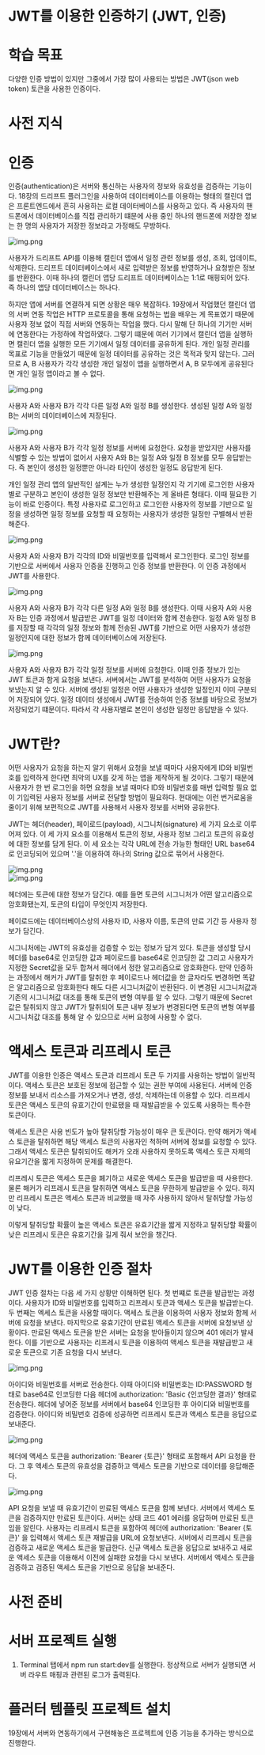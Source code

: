 # **JWT를 이용한 인증하기 (JWT, 인증)**  
# **학습 목표**  
다양한 인증 방법이 있지만 그중에서 가장 많이 사용되는 방법은 JWT(json web token) 토큰을 사용한 인증이다.  
  
# **사전 지식**  
# **인증**  
인증(authentication)은 서버와 통신하는 사용자의 정보와 유효성을 검증하는 기능이다. 18장의 드리프트 플러그인을 사용하여 
데이터베이스를 이용하는 형태의 캘린더 앱은 프론트엔드에서 흔히 사용하는 로컬 데이터베이스를 사용하고 있다. 즉 사용자의 
핸드폰에서 데이터베이스를 직접 관리하기 떄문에 사용 중인 하나의 핸드폰에 저장한 정보는 한 명의 사용자가 저장한 정보라고 
가정해도 무방하다.  
  
![img.png](image/img.png)  
  
사용자가 드리프트 API를 이용해 캘린더 앱에서 일정 관련 정보를 생성, 조회, 업데이트, 삭제한다. 드리프트 데이터베이스에서 새로 
입력받은 정보를 반영하거나 요청받은 정보를 반환한다. 이때 하나의 캘린더 앱당 드리프트 데이터베이스는 1:1로 매핑되어 있다. 
즉 하나의 앱당 데이터베이스는 하나다.  
  
하지만 앱에 서버를 연결하게 되면 상황은 매우 복잡하다. 19장에서 작업했던 캘린더 앱의 서버 연동 작업은 HTTP 프로토콜을 
통해 요청하는 법을 배우는 게 목표였기 때문에 사용자 정보 없이 직접 서버와 연동하는 작업을 했다. 다시 말해 단 하나의 기기만 
서버에 연동한다는 가정하에 작업하였다. 그렇기 떄문에 여러 기기에서 캘린더 앱을 실행하면 캘린더 앱을 실행한 모든 기기에서 
일정 데이터를 공유하게 된다. 개인 일정 관리를 목표로 기능을 만들었기 때문에 일정 데이터를 공유하는 것은 목적과 맞지 
않는다. 그러므로 A, B 사용자가 각각 생성한 개인 일정이 앱을 실행하면서 A, B 모두에게 공유된다면 개인 일정 앱이라고 볼 
수 없다.  
  
![img.png](image/img2.png)  
  
사용자 A와 사용자 B가 각각 다른 일정 A와 일정 B를 생성한다. 생성된 일정 A와 일정 B는 서버의 데이터베이스에 저장된다.  
  
![img.png](image/img3.png)  
  
사용자 A와 사용자 B가 각각 일정 정보를 서버에 요청한다. 요청을 받았지만 사용자를 식별할 수 있는 방법이 없어서 사용자 A와 
B는 일정 A와 일정 B 정보를 모두 응답받는다. 즉 본인이 생성한 일정뿐만 아니라 타인이 생성한 일정도 응답받게 된다.  
  
개인 일정 관리 앱의 일반적인 설계는 누가 생성한 일정인지 각 기기에 로그인한 사용자별로 구분하고 본인이 생성한 일정 정보만 
반환해주는 게 올바른 형태다. 이때 필요한 기능이 바로 인증이다. 특정 사용자로 로그인하고 로그인한 사용자의 정보를 기반으로 
일정을 생성하면 일정 정보를 요청할 때 요청하는 사용자가 생성한 일정만 구별해서 반환해준다.  
  
![img.png](image/img4.png)  
  
사용자 A와 사용자 B가 각각의 ID와 비밀번호를 입력해서 로그인한다. 로그인 정보를 기반으로 서버에서 사용자 인증을 진행하고 
인증 정보를 반환한다. 이 인증 과정에서 JWT를 사용한다.  
  
![img.png](image/img5.png)  
  
사용자 A와 사용자 B가 각각 다른 일정 A와 일정 B를 생성한다. 이때 사용자 A와 사용자 B는 인증 과정에서 발급받은 JWT를 
일정 데이터와 함께 전송한다. 일정 A와 일정 B를 저장할 때 각각의 일정 정보와 함께 전송된 JWT를 기반으로 어떤 사용자가 
생성한 일정인지에 대한 정보가 함께 데이터베이스에 저장된다.  
  
![img.png](image/img6.png)  
  
사용자 A와 사용자 B가 각각 일정 정보를 서버에 요청한다. 이때 인증 정보가 있는 JWT 토큰과 함게 요청을 보낸다. 서버에서는 
JWT를 분석하여 어떤 사용자가 요청을 보냈는지 알 수 있다. 서버에 생성된 일정은 어떤 사용자가 생성한 일정인지 이미 구분되어 
저장되어 있다. 일정 데이터 생성에서 JWT를 전송하여 인증 정보를 바탕으로 정보가 저장되었기 떄문이다. 따라서 각 사용자별로 
본인이 생성한 일정만 응답받을 수 있다.  
  
# **JWT란?**  
어떤 사용자가 요청을 하는지 알기 위해서 요청을 보낼 때마다 사용자에게 ID와 비밀번호를 입력하게 한다면 최악의 UX를 갖게 
하는 앱을 제작하게 될 것이다. 그렇기 때문에 사용자가 한 번 로그인을 하면 요청을 보낼 때마다 ID와 비밀번호를 매번 입력할 
필요 없이 기입력된 사용자 정보를 서버로 전달할 방법이 필요하다. 현대에는 이런 번거로움을 줄이기 위해 보편적으로 JWT를 
사용해서 사용자 정보를 서버와 공유한다.  
  
JWT는 헤더(header), 페이로드(payload), 시그니처(signature) 세 가지 요소로 이루어져 있다. 이 세 가지 요소를 이용해서 
토큰의 정보, 사용자 정보 그리고 토큰의 유효성에 대한 정보를 담게 된다. 이 세 요소는 각각 URL에 전송 가능한 형태인 
URL base64로 인코딩되어 있으며 '.'을 이용하여 하나의 String 값으로 묶어서 사용한다.  
  
![img.png](image/img7.png)  
![img.png](image/img8.png)  
  
헤더에는 토큰에 대한 정보가 담긴다. 예를 들면 토큰의 시그니처가 어떤 알고리즘으로 암호화됐는지, 토큰의 타입이 무엇인지 
저장한다.  
  
페이로드에는 데이터베이스상의 사용자 ID, 사용자 이름, 토큰의 만료 기간 등 사용자 정보가 담긴다.  
  
시그니처에는 JWT의 유효성을 검증할 수 있는 정보가 담겨 있다. 토큰을 생성할 당시 헤더를 base64로 인코딩한 값과 페이로드를 
base64로 인코딩한 값 그리고 사용자가 지정한 Secret값을 모두 합쳐서 헤더에서 정한 알고리즘으로 암호화한다. 만약 인증하는 
과정에서 해커가 JWT를 탈취한 후 페이로드나 헤더값을 한 글자라도 변경하면 똑같은 알고리즘으로 암호화한다 해도 다른 시그니처값이 
반환된다. 이 변경된 시그니처값과 기존의 시그니처값 대조를 통해 토큰의 변형 여부를 알 수 있다. 그렇기 때문에 Secret 값은 
탈취되지 않고 JWT가 탈취되어 토큰 내부 정보가 변경된다면 토큰의 변형 여부를 시그니처값 대조를 통해 알 수 있으므로 서버 
요청에 사용할 수 없다.  
  
# **액세스 토큰과 리프레시 토큰**  
JWT를 이용한 인증은 액세스 토큰과 리프레시 토큰 두 가지를 사용하는 방법이 일반적이다. 액세스 토큰은 보호된 정보에 접근할 
수 있는 권한 부여에 사용된다. 서버에 인증 정보를 보내서 리소스를 가져오거나 변경, 생성, 삭제하는데 이용할 수 있다. 
리프레시 토큰은 액세스 토큰의 유효기간이 만료됐을 때 재발급받을 수 있도록 사용하는 특수한 토큰이다.  
  
액세스 토큰은 사용 빈도가 높아 탈취당할 가능성이 매우 큰 토큰이다. 만약 해커가 액세스 토큰을 탈취하면 해당 액세스 토큰의 
사용자인 척하며 서버에 정보를 요청할 수 있다. 그래서 액세스 토큰은 탈취되어도 해커가 오래 사용하지 못하도록 액세스 토큰 
자체의 유요기간을 짧게 지정하여 문제를 해결한다.  
  
리프레시 토큰은 액세스 토큰을 폐기하고 새로운 액세스 토큰을 발급받을 때 사용한다. 물론 해커가 리프레시 토큰을 탈취하면 
액세스 토큰을 무한하게 발급받을 수 있다. 하지만 리프레시 토큰은 액세스 토큰과 비교했을 때 자주 사용하지 않아서 탈취당할 
가능성이 낮다.  
  
이렇게 탈취당할 확률이 높은 액세스 토큰은 유효기간을 짧게 지정하고 탈취당할 확률이 낮은 리프레시 토큰은 유효기간을 길게 
줘서 보안을 챙긴다.  
  
# **JWT를 이용한 인증 절차**  
JWT 인증 절차는 다음 세 가지 상황만 이해하면 된다. 첫 번쨰로 토큰을 발급받는 과정이다. 사용자가 ID와 비밀번호를 입력하고 
리프레시 토큰과 액세스 토큰을 발급받는다. 두 번째는 엑세스 토큰을 사용할 때이다. 액세스 토큰을 이용하여 사용자 정보와 
함께 서버에 요청을 보낸다. 마지막으로 유효기간이 만료된 액세스 토큰을 서버에 요청보낸 상황이다. 만료된 액세스 토큰을 
받은 서버는 요청을 받아들이지 않으며 401 에러가 발새한다. 이를 기반으로 사용자는 리프레시 토큰을 이용하여 액세스 토큰을 
재발급받고 새로운 토큰으로 기존 요청을 다시 보낸다.  
  
![img.png](image/img9.png)  
  
아이디와 비밀번호를 서버로 전송한다. 이때 아이디와 비밀번호는 ID:PASSWORD 형태로 base64로 인코딩한 다음 헤더에 authorization: 
'Basic {인코딩한 결과}' 형태로 전송한다. 헤더에 넣어준 정보를 서버에서 base64 인코딩한 후 아이디와 비밀번호를 검증한다. 
아이디와 비밀번호 검증에 성공하면 리프레시 토큰과 액세스 토큰을 응답으로 보내준다.  
  
![img.png](image/img10.png)  
  
헤더에 액세스 토큰을 authorization: 'Bearer {토큰}' 형태로 포함해서 API 요청을 한다. 그 후 액세스 토큰의 유효성을 검증하고 
액세스 토큰을 기반으로 데이터를 응답해준다.  
  
![img.png](image/img11.png)  
  
API 요청을 보낼 때 유효기간이 만료된 액세스 토큰을 함께 보낸다. 서버에서 액세스 토큰을 검증하지만 만료된 토큰이다. 서버는 
상태 코드 401 에러를 응답하며 만료된 토큰임을 알린다. 사용자는 리프레시 토큰을 포함하여 헤더에 authorization: 'Bearer {토큰}' 
을 입력해서 액세스 토큰 재발급을 URL에 요청보낸다. 서버에서 리프레시 토큰을 검증하고 새로운 액세스 토큰을 발급한다. 
신규 액세스 토큰을 응답으로 보내주고 새로운 액세스 토큰을 이용해서 이전에 실패한 요청을 다시 보낸다. 서버에서 액세스 토큰을 
검증하고 검증된 액세스 토큰을 기반으로 응답을 보내준다.  
  
# **사전 준비**  
# **서버 프로젝트 실행**  
1. Terminal 탭에서 npm run start:dev를 실행한다. 정상적으로 서버가 실행되면 서버 라우트 매핑과 관련된 로그가 출력된다.  
  
# **플러터 템플릿 프로젝트 설치**  
19장에서 서버와 연동하기에서 구현해놓은 프로젝트에 인증 기능을 추가하는 방식으로 진행한다.  
  

